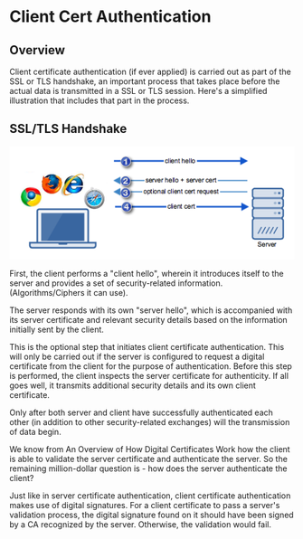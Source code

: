 # Client Cert Authentication
## Overview
Client certificate authentication (if ever applied) is carried out as part of the SSL or TLS handshake, an important process that takes place before the actual data is transmitted in a SSL or TLS session. Here's a simplified illustration that includes that part in the process.

## SSL/TLS Handshake
![alt text](./assets/ssl_tls_handshake.png)

First, the client performs a "client hello", wherein it introduces itself to the server and provides a set of security-related information. (Algorithms/Ciphers it can use).

The server responds with its own "server hello", which is accompanied with its server certificate and relevant security details based on the information initially sent by the client.

This is the optional step that initiates client certificate authentication. This will only be carried out if the server is configured to request a digital certificate from the client for the purpose of authentication.
Before this step is performed, the client inspects the server certificate for authenticity. If all goes well, it transmits additional security details and its own client certificate.

Only after both server and client have successfully authenticated each other (in addition to other security-related exchanges) will the transmission of data begin.

We know from An Overview of How Digital Certificates Work how the client is able to validate the server certificate and authenticate the server. So the remaining million-dollar question is - how does the server authenticate the client?

Just like in server certificate authentication, client certificate authentication makes use of digital signatures. For a client certificate to pass a server's validation process, the digital signature found on it should have been signed by a CA recognized by the server. Otherwise, the validation would fail.

